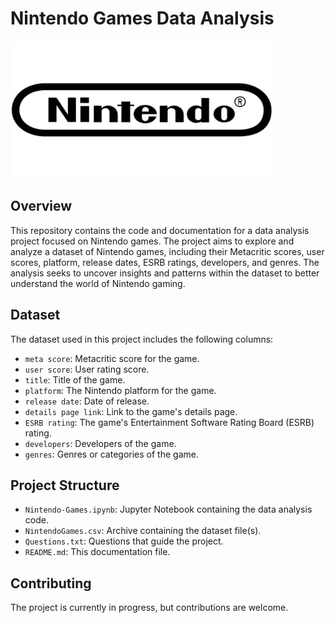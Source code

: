 # Nintendo Games Data Analysis

 <img src="nintendo_logo.png" alt="Nintendo Logo" width="420" height="220">

## Overview

This repository contains the code and documentation for a data analysis project focused on Nintendo games. The project aims to explore and analyze a dataset of Nintendo games, including their Metacritic scores, user scores, platform, release dates, ESRB ratings, developers, and genres. The analysis seeks to uncover insights and patterns within the dataset to better understand the world of Nintendo gaming.

## Dataset

The dataset used in this project includes the following columns:

- `meta score`: Metacritic score for the game.
- `user score`: User rating score.
- `title`: Title of the game.
- `platform`: The Nintendo platform for the game.
- `release date`: Date of release.
- `details page link`: Link to the game's details page.
- `ESRB rating`: The game's Entertainment Software Rating Board (ESRB) rating.
- `developers`: Developers of the game.
- `genres`: Genres or categories of the game.

## Project Structure

- `Nintendo-Games.ipynb`: Jupyter Notebook containing the data analysis code.
- `NintendoGames.csv`: Archive containing the dataset file(s).
- `Questions.txt`: Questions that guide the project.
- `README.md`: This documentation file.

## Contributing
The project is currently in progress, but contributions are welcome.
